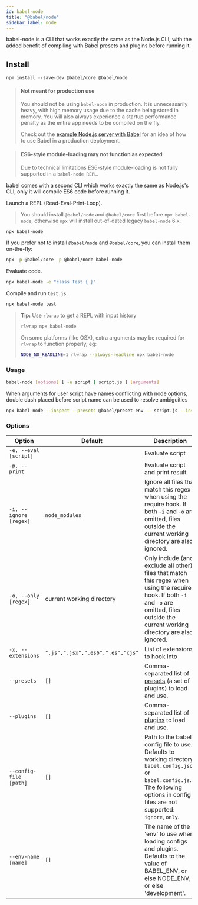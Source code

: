 ```yaml
---
id: babel-node
title: "@babel/node"
sidebar_label: node
---
```


babel-node is a CLI that works exactly the same as the Node.js CLI, with the added benefit of compiling with Babel presets and plugins before running it.

## Install

```shell npm2yarn
npm install --save-dev @babel/core @babel/node
```

> #### Not meant for production use
>
> You should not be using `babel-node` in production. It is unnecessarily heavy, with high memory usage due to the cache being stored in memory. You will also always experience a startup performance penalty as the entire app needs to be compiled on the fly.
>
> Check out the [example Node.js server with Babel](https://github.com/babel/example-node-server) for an idea of how to use Babel in a production deployment.

> #### ES6-style module-loading may not function as expected
>
> Due to technical limitations ES6-style module-loading is not fully supported in a `babel-node REPL`.

babel comes with a second CLI which works exactly the same as Node.js's CLI, only
it will compile ES6 code before running it.

Launch a REPL (Read-Eval-Print-Loop).

> You should install `@babel/node` and `@babel/core` first before `npx babel-node`, otherwise `npx` will install out-of-dated legacy `babel-node` 6.x.

```sh title="Shell"
npx babel-node
```

If you prefer not to install `@babel/node` and `@babel/core`, you can install them on-the-fly:

```sh title="Shell"
npx -p @babel/core -p @babel/node babel-node
```

Evaluate code.

```sh title="Shell"
npx babel-node -e "class Test { }"
```

Compile and run `test.js`.

```sh title="Shell"
npx babel-node test
```

> **Tip:** Use `rlwrap` to get a REPL with input history
>
> ```sh title="Shell"
> rlwrap npx babel-node
> ```
>
> On some platforms (like OSX), extra arguments may be required for `rlwrap` to function properly, eg:
>
> ```sh title="Shell"
> NODE_NO_READLINE=1 rlwrap --always-readline npx babel-node
> ```

### Usage

```sh title="Shell"
babel-node [options] [ -e script | script.js ] [arguments]
```

When arguments for user script have names conflicting with node options, double dash placed before script name can be used to resolve ambiguities

```sh title="Shell"
npx babel-node --inspect --presets @babel/preset-env -- script.js --inspect
```

### Options

| Option                 | Default                           | Description                                                                                                                                                                                    |
| ---------------------- | --------------------------------- | ---------------------------------------------------------------------------------------------------------------------------------------------------------------------------------------------- |
| `-e, --eval [script]`  |                                   | Evaluate script                                                                                                                                                                                |
| `-p, --print`          |                                   | Evaluate script and print result                                                                                                                                                               |
| `-i, --ignore [regex]` | `node_modules`                    | Ignore all files that match this regex when using the require hook. If both `-i` and `-o` are omitted, files outside the current working directory are also ignored.                           |
| `-o, --only [regex]`   | current working directory         | Only include (and exclude all other) files that match this regex when using the require hook. If both `-i` and `-o` are omitted, files outside the current working directory are also ignored. |
| `-x, --extensions`     | `".js",".jsx",".es6",".es","cjs"` | List of extensions to hook into                                                                                                                                                                |
| `--presets`            | `[]`                              | Comma-separated list of [presets](presets.md) (a set of plugins) to load and use.                                                                                                              |
| `--plugins`            | `[]`                              | Comma-separated list of [plugins](plugins.md) to load and use.                                                                                                                                 |
| `--config-file [path]` | `[]`                              | Path to the babel config file to use. Defaults to working directory `babel.config.json` or `babel.config.js`. The following options in config files are not supported: `ignore`, `only`.        |
| `--env-name [name]`    | `[]`                              | The name of the 'env' to use when loading configs and plugins. Defaults to the value of BABEL_ENV, or else NODE_ENV, or else 'development'.                                                    |
